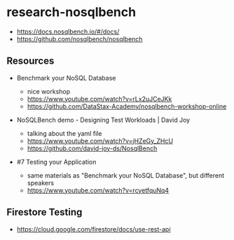 # research-nosqlbench

- <https://docs.nosqlbench.io/#/docs/>
- <https://github.com/nosqlbench/nosqlbench>

## Resources

- Benchmark your NoSQL Database
  - nice workshop
  - <https://www.youtube.com/watch?v=rLx2uJCeJKk>
  - <https://github.com/DataStax-Academy/nosqlbench-workshop-online>

- NoSQLBench demo - Designing Test Workloads | David Joy 
  - talking about the yaml file
  - <https://www.youtube.com/watch?v=jHZeGy_ZHcU>
  - <https://github.com/david-joy-ds/NosqlBench>

- #7 Testing your Application
  - same materials as "Benchmark your NoSQL Database", but different speakers
  - <https://www.youtube.com/watch?v=rcyetfquNq4>

## Firestore Testing

- <https://cloud.google.com/firestore/docs/use-rest-api>
